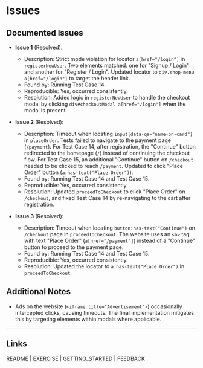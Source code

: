 # Issues

## Documented Issues

- **Issue 1** (Resolved):
  - Description: Strict mode violation for locator `a[href="/login"]` in `registerNewUser`. Two elements matched: one for "Signup / Login" and another for "Register / Login". Updated locator to `div.shop-menu a[href="/login"]` to target the header link.
  - Found by: Running Test Case 14.
  - Reproducible: Yes, occurred consistently.
  - Resolution: Added logic in `registerNewUser` to handle the checkout modal by clicking `div#checkoutModal a[href="/login"]` when the modal is present.

- **Issue 2** (Resolved):
  - Description: Timeout when locating `input[data-qa="name-on-card"]` in `placeOrder`. Tests failed to navigate to the payment page (`/payment`). For Test Case 14, after registration, the "Continue" button redirected to the homepage (`/`) instead of continuing the checkout flow. For Test Case 15, an additional "Continue" button on `/checkout` needed to be clicked to reach `/payment`. Updated to click "Place Order" button (`a:has-text("Place Order")`).
  - Found by: Running Test Case 14 and Test Case 15.
  - Reproducible: Yes, occurred consistently.
  - Resolution: Updated `proceedToCheckout` to click "Place Order" on `/checkout`, and fixed Test Case 14 by re-navigating to the cart after registration.

- **Issue 3** (Resolved):
  - Description: Timeout when locating `button:has-text("Continue")` on `/checkout` page in `proceedToCheckout`. The website uses an `<a>` tag with text "Place Order" (`a[href="/payment"]`) instead of a "Continue" button to proceed to the payment page.
  - Found by: Running Test Case 14 and Test Case 15.
  - Reproducible: Yes, occurred consistently.
  - Resolution: Updated the locator to `a:has-text("Place Order")` in `proceedToCheckout`.

## Additional Notes
- Ads on the website (`<iframe title="Advertisement">`) occasionally intercepted clicks, causing timeouts. The final implementation mitigates this by targeting elements within modals where applicable.

---

## Links

[README](README.md) | [EXERCISE](EXERCISE.md) | [GETTING_STARTED](GETTING_STARTED.md) | [FEEDBACK](FEEDBACK.md)
